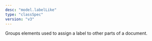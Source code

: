 ```yaml
---
desc: "model.labelLike"
type: "classSpec"
version: "v3"
---
```


Groups elements used to assign a label to other parts of a document.